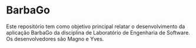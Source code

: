 # BarbaGo

Este repositório tem como objetivo principal relatar o desenvolvimento da aplicação BarbaGo da disciplina de Laboratório de Engenharia de Software. Os desenvolvedores são Magno e Yves.
